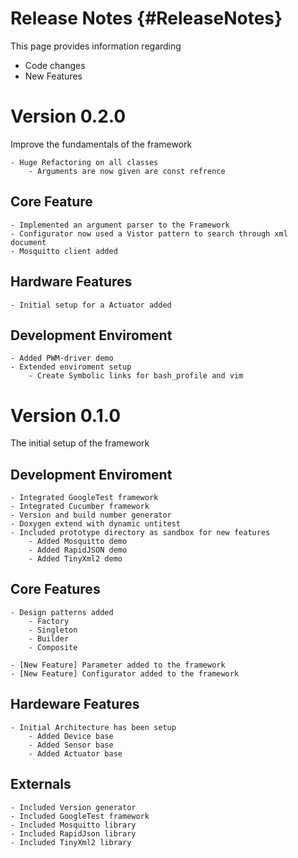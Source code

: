 Release Notes {#ReleaseNotes}
============

This page provides information regarding 
- Code changes
- New Features

# Version 0.2.0
Improve the fundamentals of the framework

	- Huge Refactoring on all classes
		- Arguments are now given are const refrence

## Core Feature
	- Implemented an argument parser to the Framework
	- Configurator now used a Vistor pattern to search through xml document
	- Mosquitto client added

## Hardware Features
	- Initial setup for a Actuator added

## Development Enviroment
	- Added PWM-driver demo
	- Extended enviroment setup
		- Create Symbolic links for bash_profile and vim
	
# Version 0.1.0
The initial setup of the framework 

## Development Enviroment
	- Integrated GoogleTest framework
	- Integrated Cucumber framework
	- Version and build number generator
	- Doxygen extend with dynamic untitest
	- Included prototype directory as sandbox for new features
		- Added Mosquitto demo
		- Added RapidJSON demo
		- Added TinyXml2 demo

## Core Features
	- Design patterns added
		- Factory
		- Singleton
		- Builder
		- Composite
	
	- [New Feature] Parameter added to the framework
	- [New Feature] Configurator added to the framework

## Hardeware Features
	- Initial Architecture has been setup
		- Added Device base
		- Added Sensor base
		- Added Actuator base

## Externals
	- Included Version generator
	- Included GoogleTest framework
	- Included Mosquitto library
	- Included RapidJson library
	- Included TinyXml2 library

